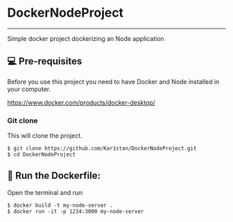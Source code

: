 # DockerNodeProject
***
Simple docker project dockerizing an Node application

## 💻 Pre-requisites

Before you use this project you need to have Docker and Node installed in your computer.

https://www.docker.com/products/docker-desktop/

### Git clone
This will clone the project.
```
$ git clone https://github.com/Kar1stan/DockerNodeProject.git
$ cd DockerNodeProject
```

## 🚀 Run the Dockerfile: 
Open the terminal and run:
```
$ docker build -t my-node-server .
$ docker run -it -p 1234:3000 my-node-server
